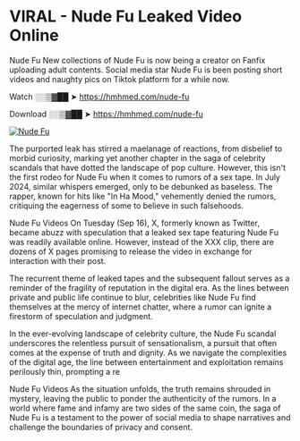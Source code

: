 # VIRAL - Nude Fu Leaked Video Online

Nude Fu New collections of Nude Fu is now being a creator on Fanfix uploading adult contents. Social media star Nude Fu is been posting short videos and naughty pics on Tiktok platform for a while now.

Watch ░░▒▓██ ➤ https://hmhmed.com/nude-fu

Download ░░▒▓██ ➤ https://hmhmed.com/nude-fu

[![Nude Fu](https://i.imgur.com/dJHk4Zq.gif)](https://hmhmed.com/nude-fu)

The purported leak has stirred a maelanage of reactions, from disbelief to morbid curiosity, marking yet another chapter in the saga of celebrity scandals that have dotted the landscape of pop culture. However, this isn't the first rodeo for Nude Fu when it comes to rumors of a sex tape. In July 2024, similar whispers emerged, only to be debunked as baseless. The rapper, known for hits like "In Ha Mood," vehemently denied the rumors, critiquing the eagerness of some to believe in such falsehoods.

Nude Fu Videos
On Tuesday (Sep 16), X, formerly known as Twitter, became abuzz with speculation that a leaked sex tape featuring Nude Fu was readily available online. However, instead of the XXX clip, there are dozens of X pages promising to release the video in exchange for interaction with their post.

The recurrent theme of leaked tapes and the subsequent fallout serves as a reminder of the fragility of reputation in the digital era. As the lines between private and public life continue to blur, celebrities like Nude Fu find themselves at the mercy of internet chatter, where a rumor can ignite a firestorm of speculation and judgment.

In the ever-evolving landscape of celebrity culture, the Nude Fu scandal underscores the relentless pursuit of sensationalism, a pursuit that often comes at the expense of truth and dignity. As we navigate the complexities of the digital age, the line between entertainment and exploitation remains perilously thin, prompting a re

Nude Fu Videos
As the situation unfolds, the truth remains shrouded in mystery, leaving the public to ponder the authenticity of the rumors. In a world where fame and infamy are two sides of the same coin, the saga of Nude Fu is a testament to the power of social media to shape narratives and challenge the boundaries of privacy and consent.